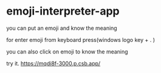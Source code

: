 # emoji-interpreter-app

you can put an emoji and know the meaning

for enter emoji from keyboard press(windows logo key + . )

you can also click on emoji to know the meaning

try it. https://mqdi8f-3000.p.csb.app/
